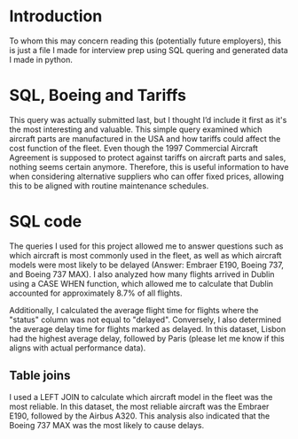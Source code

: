 # Introduction
To whom this may concern reading this (potentially future employers), this is just a file I made for interview prep using SQL quering and generated data I made in python. 

# SQL, Boeing and Tariffs 
This query was actually submitted last, but I thought I’d include it first as it's the most interesting and valuable. This simple query examined which aircraft parts are manufactured in the USA and how tariffs could affect the cost function of the fleet. Even though the 1997 Commercial Aircraft Agreement is supposed to protect against tariffs on aircraft parts and sales, nothing seems certain anymore. Therefore, this is useful information to have when considering alternative suppliers who can offer fixed prices, allowing this to be aligned with routine maintenance schedules.

# SQL code 
The queries I used for this project allowed me to answer questions such as which aircraft is most commonly used in the fleet, as well as which aircraft models were most likely to be delayed (Answer: Embraer E190, Boeing 737, and Boeing 737 MAX). I also analyzed how many flights arrived in Dublin using a CASE WHEN function, which allowed me to calculate that Dublin accounted for approximately 8.7% of all flights.

Additionally, I calculated the average flight time for flights where the "status" column was not equal to "delayed". Conversely, I also determined the average delay time for flights marked as delayed. In this dataset, Lisbon had the highest average delay, followed by Paris (please let me know if this aligns with actual performance data).

## Table joins 
I used a LEFT JOIN to calculate which aircraft model in the fleet was the most reliable. In this dataset, the most reliable aircraft was the Embraer E190, followed by the Airbus A320. This analysis also indicated that the Boeing 737 MAX was the most likely to cause delays.

